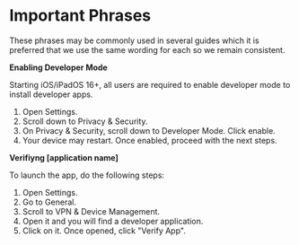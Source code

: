 # Important Phrases

These phrases may be commonly used in several guides which it is preferred that we use the same wording for each so we remain consistent. 

**Enabling Developer Mode**

Starting iOS/iPadOS 16+, all users are required to enable developer mode to install developer apps.

1. Open Settings.
2. Scroll down to Privacy & Security.
3. On Privacy & Security, scroll down to Developer Mode. Click enable.
4. Your device may restart. Once enabled, proceed with the next steps.

**Verifiyng [application name]**

To launch the app, do the following steps:

1. Open Settings.
2. Go to General.
3. Scroll to VPN & Device Management.
4. Open it and you will find a developer application.
5. Click on it. Once opened, click "Verify App".
